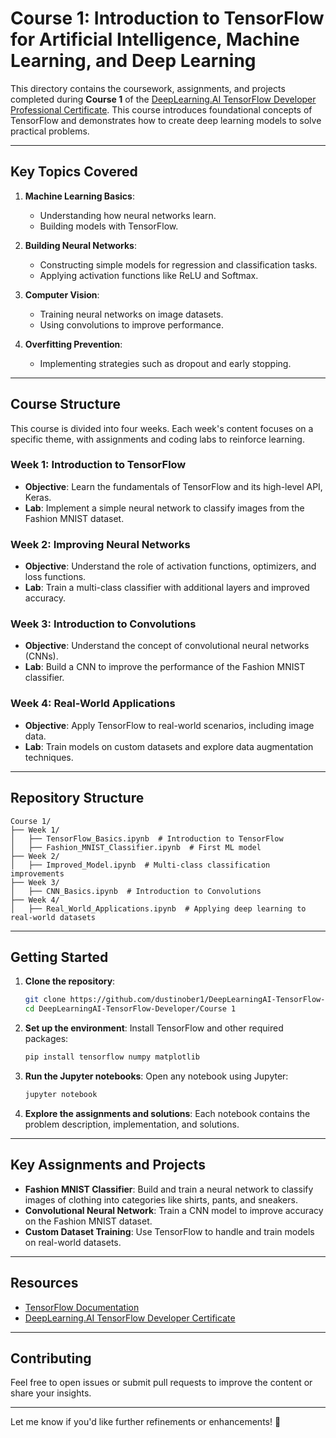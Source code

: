 # Course 1: Introduction to TensorFlow for Artificial Intelligence, Machine Learning, and Deep Learning

This directory contains the coursework, assignments, and projects completed during **Course 1** of the [DeepLearning.AI TensorFlow Developer Professional Certificate](https://www.coursera.org/professional-certificates/tensorflow-in-practice). This course introduces foundational concepts of TensorFlow and demonstrates how to create deep learning models to solve practical problems.

---

## Key Topics Covered

1. **Machine Learning Basics**:
   - Understanding how neural networks learn.
   - Building models with TensorFlow.
   
2. **Building Neural Networks**:
   - Constructing simple models for regression and classification tasks.
   - Applying activation functions like ReLU and Softmax.
   
3. **Computer Vision**:
   - Training neural networks on image datasets.
   - Using convolutions to improve performance.
   
4. **Overfitting Prevention**:
   - Implementing strategies such as dropout and early stopping.

---

## Course Structure

This course is divided into four weeks. Each week's content focuses on a specific theme, with assignments and coding labs to reinforce learning.

### Week 1: Introduction to TensorFlow
- **Objective**: Learn the fundamentals of TensorFlow and its high-level API, Keras.
- **Lab**: Implement a simple neural network to classify images from the Fashion MNIST dataset.
  
### Week 2: Improving Neural Networks
- **Objective**: Understand the role of activation functions, optimizers, and loss functions.
- **Lab**: Train a multi-class classifier with additional layers and improved accuracy.

### Week 3: Introduction to Convolutions
- **Objective**: Understand the concept of convolutional neural networks (CNNs).
- **Lab**: Build a CNN to improve the performance of the Fashion MNIST classifier.

### Week 4: Real-World Applications
- **Objective**: Apply TensorFlow to real-world scenarios, including image data.
- **Lab**: Train models on custom datasets and explore data augmentation techniques.

---

## Repository Structure

```plaintext
Course 1/
├── Week 1/
│   ├── TensorFlow_Basics.ipynb  # Introduction to TensorFlow
│   ├── Fashion_MNIST_Classifier.ipynb  # First ML model
├── Week 2/
│   ├── Improved_Model.ipynb  # Multi-class classification improvements
├── Week 3/
│   ├── CNN_Basics.ipynb  # Introduction to Convolutions
├── Week 4/
│   ├── Real_World_Applications.ipynb  # Applying deep learning to real-world datasets
```

---

## Getting Started

1. **Clone the repository**:
   ```bash
   git clone https://github.com/dustinober1/DeepLearningAI-TensorFlow-Developer.git
   cd DeepLearningAI-TensorFlow-Developer/Course 1
   ```

2. **Set up the environment**:
   Install TensorFlow and other required packages:
   ```bash
   pip install tensorflow numpy matplotlib
   ```

3. **Run the Jupyter notebooks**:
   Open any notebook using Jupyter:
   ```bash
   jupyter notebook
   ```

4. **Explore the assignments and solutions**:
   Each notebook contains the problem description, implementation, and solutions.

---

## Key Assignments and Projects

- **Fashion MNIST Classifier**: Build and train a neural network to classify images of clothing into categories like shirts, pants, and sneakers.
- **Convolutional Neural Network**: Train a CNN model to improve accuracy on the Fashion MNIST dataset.
- **Custom Dataset Training**: Use TensorFlow to handle and train models on real-world datasets.

---

## Resources

- [TensorFlow Documentation](https://www.tensorflow.org/learn)
- [DeepLearning.AI TensorFlow Developer Certificate](https://www.coursera.org/professional-certificates/tensorflow-in-practice)

---

## Contributing

Feel free to open issues or submit pull requests to improve the content or share your insights.

---

Let me know if you'd like further refinements or enhancements! 🚀
